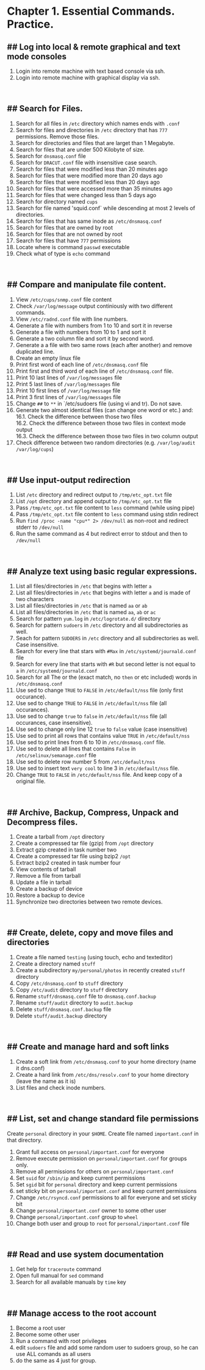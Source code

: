 # Chapter 1. Essential Commands. Practice.

## ## Log into local & remote graphical and text mode consoles

1. Login into remote machine with text based console via ssh.
2. Login into remote machine with graphical display via ssh.

<br>

## ## Search for Files.
1. Search for all files in `/etc` directory which names ends with `.conf`
2. Search for files and directories in `/etc` directory that has `777` permissions. Remove those files.
3. Search for directories and files that are larget than 1 Megabyte.
4. Search for files that are under 500 Kilobyte of size.
5. Search for `dnsmasq.conf` file
6. Search for `DRACUT.conf` file with insensitive case search.
7. Search for files that were modified less than 20 minutes ago
8. Search for files that were modified more than 20 days ago
9. Search for files that were modified less than 20 days ago
10. Search for files that were accessed more than 35 minutes ago
11. Search for files that were changed less than 5 days ago
12. Search for directory named `cups`
13. Search for file named 'squid.conf` while descending at most 2 levels of directories.
14. Search for files that has same inode as `/etc/dnsmasq.conf` 
15. Search for files that are owned by root
16. Search for files that are not owned by root
17. Search for files that have `777` permissions
18. Locate where is command `passwd` executable
19. Check what of type is `echo` command

<br>

## ## Compare and manipulate file content.

1. View `/etc/cups/snmp.conf` file content
2. Check `/var/log/message` output continiously with two different commands.
3. View `/etc/radnd.conf` file with line numbers.
4. Generate a file with numbers from 1 to 10 and sort it in reverse
5. Generate a file with numbers from 10 to 1 and sort it
6. Generate a two column file and sort it by second word.
7. Generate a a file with two same rows (each after another) and remove duplicated line.
8. Create an empty linux file
9. Print first word of each line of `/etc/dnsmasq.conf` file
10. Print first and third word of each line of `/etc/dnsmasq.conf` file.
11. Print 10 last lines of `/var/log/messages` file
12. Print 5 last lines of `/var/log/messages` file
13. Print 10 first lines of `/var/log/message` file
14. Print 3 first lines of `/var/log/messages` file
15. Change `##` to `**` in `/etc/sudoers file (using vi and tr). Do not save.
16. Generate two almost identical files (can change one word or etc.) and: <br>
  16.1. Check the difference between those two files <br>
  16.2. Check the difference between those two files in context mode output <br>
  16.3. Check the difference between those two files in two column output <br>
17. Check difference between two random directories (e.g. `/var/log/audit /var/log/cups`)

<br>

## ## Use input-output redirection
1. List `/etc` directory and redirect output to `/tmp/etc_opt.txt` file
2. List `/opt` directory and append output to `/tmp/etc_opt.txt` file
3. Pass `/tmp/etc_opt.txt` file content to `less` command (while using pipe)
4. Pass `/tmp/etc_opt.txt` file content to `less` command using stdin redirect
5. Run `find /proc -name "cpu*" 2> /dev/null` as non-root and redirect stderr to `/dev/null`
6. Run the same command as 4 but redirect error to stdout and then to `/dev/null`

<br>

## ## Analyze text using basic regular expressions.
1. List all files/directories in `/etc` that begins with letter `a`
2. List all files/directories in `/etc` that begins with letter `a` and is made of two characters
3. List all files/directories in `/etc` that is named `aa` or `ab`
4. List all files/directories in `/etc` that is named `aa`, `ab` or `ac`
5. Search for pattern `yum.log` in `/etc/logrotate.d/` directory
6. Search for pattern `sudoers` in `/etc` directory and all subdirectories as well.
7. Seach for pattern `SUDOERS` in `/etc` directory and all subdirectories as well. Case insensitive.
8. Search for every line that stars with `#Max` in `/etc/systemd/journald.conf` file
9. Search for every line that starts with `#R` but second letter is not equal to `a` in `/etc/systemd/journald.conf`
10. Search for all The or the (exact match, no `then` or etc included) words in `/etc/dnsmasq.conf`
11. Use sed to change `TRUE` to `FALSE` in `/etc/default/nss` file (only first occurance).
12. Use sed to change `TRUE` to `FALSE` in `/etc/default/nss` file (all occurances).
13. Use sed to change `true` to `false` in `/etc/default/nss` file (all occurances, case insensitive).
14. Use sed to change only line 12 `true` to `false` value (case insensitive)
15. Use sed to print all rows that contains value `TRUE` in `/etc/default/nss`
16. Use sed to print lines from 6 to 10 in `/etc/dnsmasq.conf` file.
17. Use sed to delete all lines that contains `False` in `/etc/selinux/semanage.conf` file
18. Use sed to delete row number 5 from `/etc/default/nss`
19. Use sed to insert text `very cool` to line 3 in `/etc/default/nss` file.
20. Change `TRUE` to `FALSE` in `/etc/default/nss` file. And keep copy of a original file.

<br>

## ## Archive, Backup, Compress, Unpack and Decompress files.
1. Create a tarball from `/opt` directory
2. Create a compressed tar file (gzip) from `/opt` directory
3. Extract gzip created in task number two
4. Create a compressed tar file using bzip2 `/opt`
5. Extract bzip2 created in task number four
6. View contents of tarball
7. Remove a file from tarball
8. Update a file in tarball
9. Create a backup of device
10. Restore a backup to device
11. Synchronize two directories between two remote devices.

<br>

## ## Create, delete, copy and move files and directories
1. Create a file named `testing` (using touch, echo and texteditor)
2. Create a directory named `stuff`
3. Create a subdirectory `my/personal/photos` in recently created `stuff` directory
4. Copy `/etc/dnsmasq.conf` to `stuff` directory
5. Copy `/etc/audit` directory to `stuff` directory
6. Rename `stuff/dnsmasq.conf` file to `dnsmasq.conf.backup`
7. Rename `stuff/audit` directory to `audit.backup`
8. Delete `stuff/dnsmasq.conf.backup` file
9. Delete `stuff/audit.backup` directory

<br>

## ## Create and manage hard and soft links
1. Create a soft link from `/etc/dnsmasq.conf` to your home directory (name it dns.conf)
2. Create a hard link from `/etc/dns/resolv.conf` to your home directory (leave the name as it is)
3. List files and check inode numbers.

<br>

## ## List, set and change standard file permissions
Create `personal` directory in your `$HOME`. Create file named `important.conf` in that directory.

1. Grant full access on `personal/important.conf` for everyone
2. Remove execute permission on `personal/important.conf` for groups only.
3. Remove all permissions for others on `personal/important.conf`
4. Set `suid` for `/sbin/ip` and keep current permissions
5. Set `sgid` bit for `personal` directory and keep current permissions
6. set sticky bit on `personal/important.conf` and keep current permissions
7. Change `/etc/rsyncd.conf` permissions to all for everyone and set sticky bit
8. Change `personal/important.conf` owner to some other user
9. Change `personal/important.conf` group to `wheel`
10. Change both user and group to `root` for `personal/important.conf` file

<br>

## ## Read and use system documentation
1. Get help for `traceroute` command
2. Open full manual for `sed` command
3. Search for all available manuals by `time` key

<br>

## ## Manage access to the root account
1. Become a root user
2. Become some other user
3. Run a command with root privileges
4. edit `sudoers` file and add some random user to sudoers group, so he can use ALL comands as all users
5. do the same as 4 just for group.

